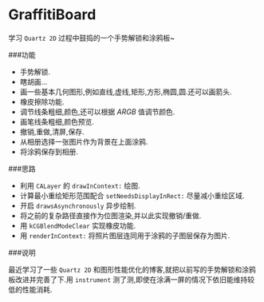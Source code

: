 # GraffitiBoard

学习 `Quartz 2D` 过程中鼓捣的一个手势解锁和涂鸦板~

###功能

* 手势解锁.
* 瞎胡画...
* 画一些基本几何图形,例如直线,虚线,矩形,方形,椭圆,圆.还可以画箭头.
* 橡皮擦除功能.
* 调节线条粗细,颜色,还可以根据 *ARGB* 值调节颜色.
* 画笔线条粗细,颜色预览.
* 撤销,重做,清屏,保存.
* 从相册选择一张图片作为背景在上面涂鸦.
* 将涂鸦保存到相册.

###思路

* 利用 `CALayer` 的 `drawInContext:` 绘图.
* 计算最小重绘矩形范围配合 `setNeedsDisplayInRect:` 尽量减小重绘区域.
* 开启 `drawsAsynchronously` 异步绘制.
* 将之前的复杂路径直接作为位图渲染,并以此实现撤销/重做.
* 用 `kCGBlendModeClear` 实现橡皮功能.
* 用 `renderInContext:` 将照片图层连同用于涂鸦的子图层保存为图片.

###说明

最近学习了一些 `Quartz 2D` 和图形性能优化的博客,就把以前写的手势解锁和涂鸦板改进并完善了下.用 `instrument` 测了测,即使在涂满一屏的情况下依旧能维持较低的性能消耗.
